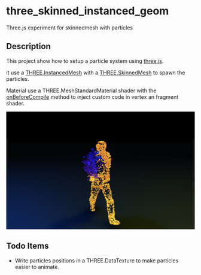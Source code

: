 # three_skinned_instanced_geom
Three.js experiment for skinnedmesh with particles

## Description
This project show how to setup a particle system using [three.js](https://threejs.org/).

it use a [THREE.InstancedMesh](https://threejs.org/docs/#api/en/objects/InstancedMesh) with a [THREE.SkinnedMesh](https://threejs.org/docs/#api/en/objects/SkinnedMesh) to spawn the particles. 

Material use a THREE.MeshStandardMaterial shader with the [onBeforeCompile](https://threejs.org/docs/#api/en/materials/Material) method to inject custom code in vertex an fragment shader.

![preview](./images/preview.jpg)

## Todo Items

- Write particles positions in a THREE.DataTexture to make particles easier to animate.

